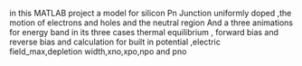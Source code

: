 in this MATLAB project a model for silicon Pn Junction uniformly doped ,the motion of electrons and holes and the neutral region
And a three animations for energy band in its three cases thermal equilibrium , forward bias and reverse bias
and calculation for built in potential ,electric field_max,depletion width,xno,xpo,npo and pno
